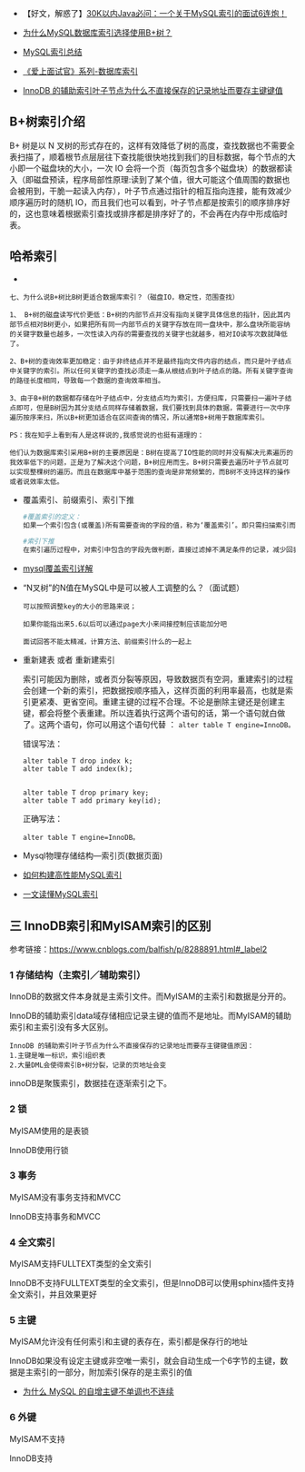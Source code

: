 - 【好文，解惑了】[30K以内Java必问：一个关于MySQL索引的面试6连炮！](<https://mp.weixin.qq.com/s?__biz=MzU0OTk3ODQ3Ng==&mid=2247487031&idx=1&sn=d056c275ca6af74eb02f93ff220d0ce4&chksm=fba6e634ccd16f22a60af8bb8a395c7c69942c37be4760c2d7f1ee7c0a943d58c094efe5a535&mpshare=1&scene=23&srcid=&sharer_sharetime=1581675041502&sharer_shareid=e6d90aec84add5cf004cb1ab6979727c#rd>)

- [为什么MySQL数据库索引选择使用B+树？](https://www.cnblogs.com/tiancai/p/9024351.html)

- [MySQL索引总结](https://link.zhihu.com/?target=http%3A//mp.weixin.qq.com/s/h4B84UmzAUJ81iBY_FXNOg)

- [《爱上面试官》系列-数据库索引](<https://mp.weixin.qq.com/s?__biz=MzAwNDA2OTM1Ng==&mid=2453141549&idx=1&sn=19cc83341aea9a65b7bb639a3a994c7f&chksm=8cf2daaebb8553b80c3f1fe53d829f7f41e9f1be9498b190f4fab57106aba214dfd7836b83c6&mpshare=1&scene=23&srcid=0419Kz5K3mAgDS4LLFgUACLi&sharer_sharetime=1587262744618&sharer_shareid=e6d90aec84add5cf004cb1ab6979727c#rd>)

- [InnoDB 的辅助索引叶子节点为什么不直接保存的记录地址而要存主键键值](<https://blog.csdn.net/moakun/article/details/81813994>)



## B+树索引介绍

B+ 树是以 N 叉树的形式存在的，这样有效降低了树的高度，查找数据也不需要全表扫描了，顺着根节点层层往下查找能很快地找到我们的目标数据，每个节点的大小即一个磁盘块的大小，一次 IO 会将一个页（每页包含多个磁盘块）的数据都读入（即磁盘预读，程序局部性原理:读到了某个值，很大可能这个值周围的数据也会被用到，干脆一起读入内存），叶子节点通过指针的相互指向连接，能有效减少顺序遍历时的随机 IO，而且我们也可以看到，叶子节点都是按索引的顺序排序好的，这也意味着根据索引查找或排序都是排序好了的，不会再在内存中形成临时表。


## 哈希索引




- 

  ```
  七、为什么说B+树比B树更适合数据库索引？（磁盘IO，稳定性，范围查找）
  
  1、 B+树的磁盘读写代价更低：B+树的内部节点并没有指向关键字具体信息的指针，因此其内部节点相对B树更小，如果把所有同一内部节点的关键字存放在同一盘块中，那么盘块所能容纳的关键字数量也越多，一次性读入内存的需要查找的关键字也就越多，相对IO读写次数就降低了。
  
  2、B+树的查询效率更加稳定：由于非终结点并不是最终指向文件内容的结点，而只是叶子结点中关键字的索引。所以任何关键字的查找必须走一条从根结点到叶子结点的路。所有关键字查询的路径长度相同，导致每一个数据的查询效率相当。
  
  3、由于B+树的数据都存储在叶子结点中，分支结点均为索引，方便扫库，只需要扫一遍叶子结点即可，但是B树因为其分支结点同样存储着数据，我们要找到具体的数据，需要进行一次中序遍历按序来扫，所以B+树更加适合在区间查询的情况，所以通常B+树用于数据库索引。
  
  PS：我在知乎上看到有人是这样说的,我感觉说的也挺有道理的：
  
  他们认为数据库索引采用B+树的主要原因是：B树在提高了IO性能的同时并没有解决元素遍历的我效率低下的问题，正是为了解决这个问题，B+树应用而生。B+树只需要去遍历叶子节点就可以实现整棵树的遍历。而且在数据库中基于范围的查询是非常频繁的，而B树不支持这样的操作或者说效率太低。
  ```

- 覆盖索引、前缀索引、索引下推

  ```python
  #覆盖索引的定义：
  如果一个索引包含(或覆盖)所有需要查询的字段的值，称为‘覆盖索引’。即只需扫描索引而无须回表。
  
  #索引下推
  在索引遍历过程中，对索引中包含的字段先做判断，直接过滤掉不满足条件的记录，减少回表次数。
  ```

- [mysql覆盖索引详解](https://www.cnblogs.com/pyng/p/9599977.html)



- “N叉树”的N值在MySQL中是可以被人工调整的么？（面试题）

  ```
  可以按照调整key的大小的思路来说；
  
  如果你能指出来5.6以后可以通过page大小来间接控制应该能加分吧
  
  面试回答不能太精减，计算方法、前缀索引什么的一起上
  ```

  

- 重新建表 或者 重新建索引

  索引可能因为删除，或者页分裂等原因，导致数据页有空洞，重建索引的过程会创建一个新的索引，把数据按顺序插入，这样页面的利用率最高，也就是索引更紧凑、更省空间。重建主键的过程不合理。不论是删除主键还是创建主键，都会将整个表重建。所以连着执行这两个语句的话，第一个语句就白做了。这两个语句，你可以用这个语句代替 ： `alter table T engine=InnoDB。`

  错误写法：

  ```mysql
  alter table T drop index k;
  alter table T add index(k);
  
  
  alter table T drop primary key;
  alter table T add primary key(id);
  ```

  正确写法：

  `alter table T engine=InnoDB。`



- Mysql物理存储结构—索引页(数据页面)

- [如何构建高性能MySQL索引](https://mp.weixin.qq.com/s?__biz=MjM5MDI4MTczNw==&mid=2448982958&idx=1&sn=3e55876e891bfef680019f670fb600f8&chksm=b24b1ac8853c93de38de970e033f9525b0d1d43acfb67c8347db8de378ba5d731de75e1e3efa&mpshare=1&scene=23&srcid=&sharer_sharetime=1582913146791&sharer_shareid=e6d90aec84add5cf004cb1ab6979727c#rd)
- [一文读懂MySQL索引](https://mp.weixin.qq.com/s?__biz=MjM5MDI4MTczNw==&mid=2448982946&idx=1&sn=6fb29f9d3bb5a0517d8a7a5a1f8c4277&chksm=b24b1ac4853c93d21bf44e73953b2b40185ac93b6805eab014060d4679f29df7c0cdc2333410&mpshare=1&scene=23&srcid=&sharer_sharetime=1582913114123&sharer_shareid=e6d90aec84add5cf004cb1ab6979727c#rd)



## 三 **InnoDB索引**和**MyISAM索引**的区别

参考链接：<https://www.cnblogs.com/balfish/p/8288891.html#_label2>

### 1 存储结构（主索引／辅助索引）

InnoDB的数据文件本身就是主索引文件。而MyISAM的主索引和数据是分开的。

InnoDB的辅助索引data域存储相应记录主键的值而不是地址。而MyISAM的辅助索引和主索引没有多大区别。

```
InnoDB 的辅助索引叶子节点为什么不直接保存的记录地址而要存主键键值原因：
1.主键是唯一标识，索引组织表
2.大量DML会使得索引B+树分裂，记录的页地址会变
```

innoDB是聚簇索引，数据挂在逐渐索引之下。

### 2 锁

MyISAM使用的是表锁

InnoDB使用行锁

### 3 事务

MyISAM没有事务支持和MVCC

InnoDB支持事务和MVCC

### 4 全文索引

MyISAM支持FULLTEXT类型的全文索引

InnoDB不支持FULLTEXT类型的全文索引，但是InnoDB可以使用sphinx插件支持全文索引，并且效果更好

### 5 主键

MyISAM允许没有任何索引和主键的表存在，索引都是保存行的地址

InnoDB如果没有设定主键或非空唯一索引，就会自动生成一个6字节的主键，数据是主索引的一部分，附加索引保存的是主索引的值



- [为什么 MySQL 的自增主键不单调也不连续](<https://mp.weixin.qq.com/s?__biz=MzI3NzE0NjcwMg==&mid=2650127247&idx=4&sn=c9d853d4825b02850e50954df7b0749b&chksm=f36ba6aec41c2fb8489198fb7d736c323e81e386c2397952ee43f1a34e67e61513ebbe1a9774&mpshare=1&scene=23&srcid=&sharer_sharetime=1587525255661&sharer_shareid=e6d90aec84add5cf004cb1ab6979727c#rd>)

### 6 外键

 MyISAM不支持

InnoDB支持